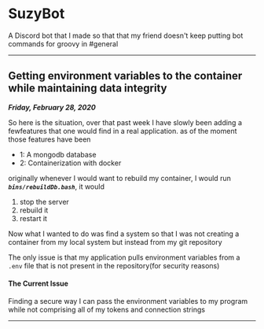 # SuzyBot

A Discord bot that I made so that that my friend doesn't keep putting bot commands for groovy in #general

___

## Getting environment variables to the container while maintaining data integrity

***Friday, February 28, 2020***

So here is the situation, over that past week I have slowly been adding 
a fewfeatures that one would find in a real application. as of the moment 
those features have been 
- 1: A mongodb database 
- 2: Containerization with docker 

originally whenever I would want to rebuild my container, 
I would run ***`bins/rebuildDb.bash`***, it would
1. stop the server 
2. rebuild it
3. restart it

Now what I wanted to do was find a system so that I was not creating a
container from my local system but instead from my git repository

The only issue is that my application pulls environment variables 
from a `.env` file that is not present in the repository(for 
security reasons)

#### The Current Issue
Finding a secure way I can pass the environment variables to my program
while not comprising all of my tokens and connection strings

___